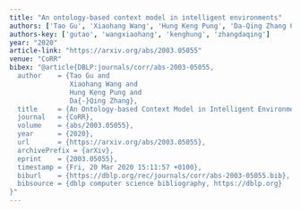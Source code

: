 ```yaml
---
title: "An ontology-based context model in intelligent environments"
authors: ['Tao Gu', 'Xiaohang Wang', 'Hung Keng Pung', 'Da-Qing Zhang 0003']
authors-key: ['gutao', 'wangxiaohang', 'kenghung', 'zhangdaqing']
year: "2020"
article-link: "https://arxiv.org/abs/2003.05055"
venue: "CoRR"
bibex: "@article{DBLP:journals/corr/abs-2003-05055,
  author    = {Tao Gu and
               Xiaohang Wang and
               Hung Keng Pung and
               Da{-}Qing Zhang},
  title     = {An Ontology-based Context Model in Intelligent Environments},
  journal   = {CoRR},
  volume    = {abs/2003.05055},
  year      = {2020},
  url       = {https://arxiv.org/abs/2003.05055},
  archivePrefix = {arXiv},
  eprint    = {2003.05055},
  timestamp = {Fri, 20 Mar 2020 15:11:57 +0100},
  biburl    = {https://dblp.org/rec/journals/corr/abs-2003-05055.bib},
  bibsource = {dblp computer science bibliography, https://dblp.org}
}"
---
```

